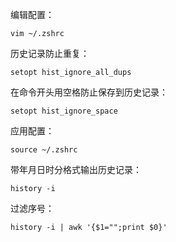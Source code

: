 编辑配置：

`vim ~/.zshrc`

历史记录防止重复：

`setopt hist_ignore_all_dups`

在命令开头用空格防止保存到历史记录：

`setopt hist_ignore_space`

应用配置：

`source ~/.zshrc`

带年月日时分格式输出历史记录：

`history -i`

过滤序号：

`history -i | awk '{$1="";print $0}'`
